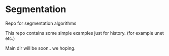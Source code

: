 # Segmentation
Repo for segmentation algorithms

This repo contains some simple examples just for history. (for example unet etc.)

Main dir will be soon.. we hoping.
